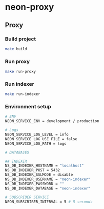 # neon-proxy

## Proxy

### Build project

```bash
make build
```

### Run proxy

```bash
make run-proxy
```

### Run indexer

```bash
make run-indexer
```

### Environment setup

```bash
# ENV
NEON_SERVICE_ENV = development / production

# Logs
NEON_SERVICE_LOG_LEVEL = info
NEON_SERVICE_LOG_USE_FILE = false
NEON_SERVICE_LOG_PATH = logs

# DATABASES

## INDEXER
NS_DB_INDEXER_HOSTNAME = "localhost"
NS_DB_INDEXER_POST = 5432
NS_DB_INDEXER_SSLMODE = disable
NS_DB_INDEXER_USERNAME = "neon-indexer"
NS_DB_INDEXER_PASSWORD = ""
NS_DB_INDEXER_DATABASE = "neon-indexer"

# SUBSCRIBER SERVICE
NEON_SUBSCRIBER_INTERVAL = 5 # 5 seconds
```
